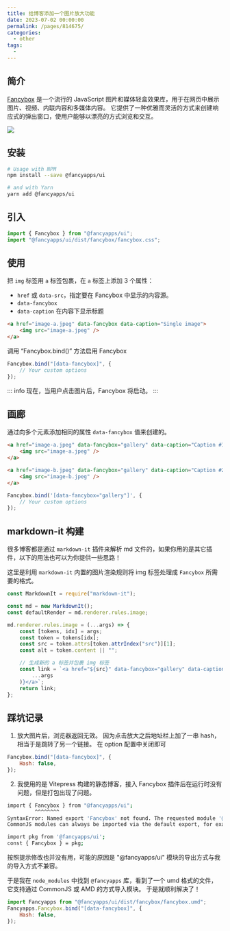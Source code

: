 ```yaml
---
title: 给博客添加一个图片放大功能
date: 2023-07-02 00:00:00
permalink: /pages/814675/
categories: 
  - other
tags: 
  - 
---
```


## 简介

[Fancybox](https://fancyapps.com/fancybox) 是一个流行的 JavaScript 图片和媒体轻盒效果库，用于在网页中展示图片、视频、内联内容和多媒体内容。
它提供了一种优雅而灵活的方式来创建响应式的弹出窗口，使用户能够以漂亮的方式浏览和交互。

![](/images/image-zoom_1.webp)

## 安装

```bash
# Usage with NPM
npm install --save @fancyapps/ui

# and with Yarn
yarn add @fancyapps/ui
```

## 引入

```js
import { Fancybox } from "@fancyapps/ui";
import "@fancyapps/ui/dist/fancybox/fancybox.css";
```

## 使用

把 `img` 标签用 `a` 标签包裹，在 `a` 标签上添加 3 个属性：

- `href` 或 `data-src`，指定要在 Fancybox 中显示的内容源。
- `data-fancybox`
- `data-caption` 在内容下显示标题

```html
<a href="image-a.jpeg" data-fancybox data-caption="Single image">
	<img src="image-a.jpeg" />
</a>
```

调用 “Fancybox.bind()” 方法启用 Fancybox

```js
Fancybox.bind("[data-fancybox]", {
	// Your custom options
});
```

::: info
现在，当用户点击图片后，Fancybox 将启动。
:::

## 画廊

通过向多个元素添加相同的属性 `data-fancybox` 值来创建的。

```html
<a href="image-a.jpeg" data-fancybox="gallery" data-caption="Caption #1">
	<img src="image-a.jpeg" />
</a>

<a href="image-b.jpeg" data-fancybox="gallery" data-caption="Caption #2">
	<img src="image-b.jpeg" />
</a>
```

```js
Fancybox.bind('[data-fancybox="gallery"]', {
	// Your custom options
});
```

## markdown-it 构建

很多博客都是通过 `markdown-it` 插件来解析 md 文件的，如果你用的是其它插件，以下的用法也可以为你提供一些思路！

这里是利用 `markdown-it` 内置的图片渲染规则将 img 标签处理成 `Fancybox` 所需要的格式。

```js
const MarkdownIt = require("markdown-it");

const md = new MarkdownIt();
const defaultRender = md.renderer.rules.image;

md.renderer.rules.image = (...args) => {
	const [tokens, idx] = args;
	const token = tokens[idx];
	const src = token.attrs[token.attrIndex("src")][1];
	const alt = token.content || "";

	// 生成新的 a 标签并包裹 img 标签
	const link = `<a href="${src}" data-fancybox="gallery" data-caption="${alt}">${defaultRender(
		...args
	)}</a>`;
	return link;
};
```

## 踩坑记录

1. 放大图片后，浏览器返回无效。
   因为点击放大之后地址栏上加了一串 hash，相当于是跳转了另一个链接。
   在 option 配置中关闭即可

```js
Fancybox.bind("[data-fancybox]", {
	Hash: false,
});
```

2. 我使用的是 Vitepress 构建的静态博客，接入 Fancybox 插件后在运行时没有问题，但是打包出现了问题。

```bash
import { Fancybox } from "@fancyapps/ui";
         ^^^^^^^^
SyntaxError: Named export 'Fancybox' not found. The requested module '@fancyapps/ui' is a CommonJS module, which may not support all module.exports as named exports.
CommonJS modules can always be imported via the default export, for example using:

import pkg from '@fancyapps/ui';
const { Fancybox } = pkg;
```

按照提示修改也并没有用，可能的原因是 "@fancyapps/ui" 模块的导出方式与我的导入方式不兼容。

于是我在 `node_modules` 中找到 `@fancyapps` 库，看到了一个 umd 格式的文件，它支持通过 CommonJS 或 AMD 的方式导入模块。
于是就顺利解决了！

```js
import Fancyapps from "@fancyapps/ui/dist/fancybox/fancybox.umd";
Fancyapps.Fancybox.bind("[data-fancybox]", {
	Hash: false,
});
```
